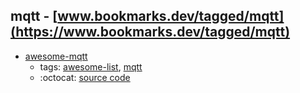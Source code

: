mqtt - [www.bookmarks.dev/tagged/mqtt](https://www.bookmarks.dev/tagged/mqtt)
---
* [awesome-mqtt](https://github.com/hobbyquaker/awesome-mqtt#readme)
    * tags: [awesome-list](../tagged/awesome-list.md), [mqtt](../tagged/mqtt.md)
    * :octocat: [source code](https://github.com/hobbyquaker/awesome-mqtt#readme)
